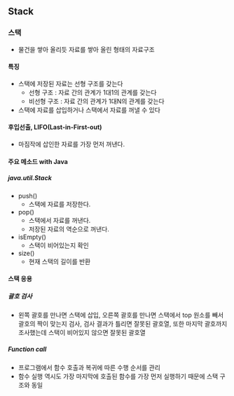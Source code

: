 ## Stack

### 스택

- 물건을 쌓아 올리듯 자료를 쌓아 올린 형태의 자료구조

#### 특징

- 스택에 저장된 자료는 선형 구조를 갖는다
  - 선형 구조 : 자료 간의 관계가 1대1의 관계를 갖는다
  - 비선형 구조 : 자료 간의 관계가 1대N의 관계를 갖는다
- 스택에 자료를 삽입하거나 스택에서 자료를 꺼낼 수 있다

#### 후입선출, LIFO(Last-in-First-out)

- 마짐작에 삽인한 자료를 가장 먼저 꺼낸다.
  
#### 주요 메소드 with Java

##### java.util.Stack

- push()
  - 스택에 자료를 저장한다.
- pop()
  - 스택에서 자료를 꺼낸다.
  - 저장된 자료의 역순으로 꺼낸다.
- isEmpty()
  - 스택이 비어있는지 확인
- size()
  - 현재 스택의 길이를 반환

#### 스택 응용

##### 괄호 검사
  
- 왼쪽 괄호를 만나면 스택에 삽입, 오른쪽 괄호를 만나면 스택에서 top 원소를 빼서 괄호의 짝이 맞는지 검사, 검사 결과가 틀리면 잘못된 괄호열, 또한 마지막 괄호까지 조사했는데 스택이 비어있지 않으면 잘못된 괄호열

##### Function call

- 프로그램에서 함수 호출과 복귀에 따른 수행 순서를 관리
- 함수 실행 역시도 가장 마지막에 호출된 함수를 가장 먼저 실행하기 때문에 스택 구조와 동일